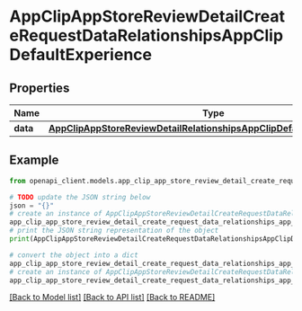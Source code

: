 # AppClipAppStoreReviewDetailCreateRequestDataRelationshipsAppClipDefaultExperience


## Properties

Name | Type | Description | Notes
------------ | ------------- | ------------- | -------------
**data** | [**AppClipAppStoreReviewDetailRelationshipsAppClipDefaultExperienceData**](AppClipAppStoreReviewDetailRelationshipsAppClipDefaultExperienceData.md) |  | 

## Example

```python
from openapi_client.models.app_clip_app_store_review_detail_create_request_data_relationships_app_clip_default_experience import AppClipAppStoreReviewDetailCreateRequestDataRelationshipsAppClipDefaultExperience

# TODO update the JSON string below
json = "{}"
# create an instance of AppClipAppStoreReviewDetailCreateRequestDataRelationshipsAppClipDefaultExperience from a JSON string
app_clip_app_store_review_detail_create_request_data_relationships_app_clip_default_experience_instance = AppClipAppStoreReviewDetailCreateRequestDataRelationshipsAppClipDefaultExperience.from_json(json)
# print the JSON string representation of the object
print(AppClipAppStoreReviewDetailCreateRequestDataRelationshipsAppClipDefaultExperience.to_json())

# convert the object into a dict
app_clip_app_store_review_detail_create_request_data_relationships_app_clip_default_experience_dict = app_clip_app_store_review_detail_create_request_data_relationships_app_clip_default_experience_instance.to_dict()
# create an instance of AppClipAppStoreReviewDetailCreateRequestDataRelationshipsAppClipDefaultExperience from a dict
app_clip_app_store_review_detail_create_request_data_relationships_app_clip_default_experience_from_dict = AppClipAppStoreReviewDetailCreateRequestDataRelationshipsAppClipDefaultExperience.from_dict(app_clip_app_store_review_detail_create_request_data_relationships_app_clip_default_experience_dict)
```
[[Back to Model list]](../README.md#documentation-for-models) [[Back to API list]](../README.md#documentation-for-api-endpoints) [[Back to README]](../README.md)


